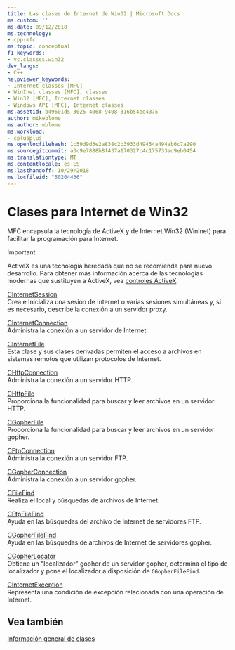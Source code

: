 ```yaml
---
title: Las clases de Internet de Win32 | Microsoft Docs
ms.custom: ''
ms.date: 09/12/2018
ms.technology:
- cpp-mfc
ms.topic: conceptual
f1_keywords:
- vc.classes.win32
dev_langs:
- C++
helpviewer_keywords:
- Internet classes [MFC]
- WinInet classes [MFC], classes
- Win32 [MFC], Internet classes
- Windows API [MFC], Internet classes
ms.assetid: b49601d5-3025-4068-9408-316b54ee4375
author: mikeblome
ms.author: mblome
ms.workload:
- cplusplus
ms.openlocfilehash: 1c59d9d3e2a838c2b3933d49454a494ab6c7a290
ms.sourcegitcommit: a3c9e7888b8f437a170327c4c175733ad9eb0454
ms.translationtype: MT
ms.contentlocale: es-ES
ms.lasthandoff: 10/29/2018
ms.locfileid: "50204436"
---
```

# <a name="win32-internet-classes"></a>Clases para Internet de Win32

MFC encapsula la tecnología de ActiveX y de Internet Win32 (WinInet) para facilitar la programación para Internet.

>[!IMPORTANT]
> ActiveX es una tecnología heredada que no se recomienda para nuevo desarrollo. Para obtener más información acerca de las tecnologías modernas que sustituyen a ActiveX, vea [controles ActiveX](activex-controls.md).

[CInternetSession](../mfc/reference/cinternetsession-class.md)<br/>
Crea e Inicializa una sesión de Internet o varias sesiones simultáneas y, si es necesario, describe la conexión a un servidor proxy.

[CInternetConnection](../mfc/reference/cinternetconnection-class.md)<br/>
Administra la conexión a un servidor de Internet.

[CInternetFile](../mfc/reference/cinternetfile-class.md)<br/>
Esta clase y sus clases derivadas permiten el acceso a archivos en sistemas remotos que utilizan protocolos de Internet.

[CHttpConnection](../mfc/reference/chttpconnection-class.md)<br/>
Administra la conexión a un servidor HTTP.

[CHttpFile](../mfc/reference/chttpfile-class.md)<br/>
Proporciona la funcionalidad para buscar y leer archivos en un servidor HTTP.

[CGopherFile](../mfc/reference/cgopherfile-class.md)<br/>
Proporciona la funcionalidad para buscar y leer archivos en un servidor gopher.

[CFtpConnection](../mfc/reference/cftpconnection-class.md)<br/>
Administra la conexión a un servidor FTP.

[CGopherConnection](../mfc/reference/cgopherconnection-class.md)<br/>
Administra la conexión a un servidor gopher.

[CFileFind](../mfc/reference/cfilefind-class.md)<br/>
Realiza el local y búsquedas de archivos de Internet.

[CFtpFileFind](../mfc/reference/cftpfilefind-class.md)<br/>
Ayuda en las búsquedas del archivo de Internet de servidores FTP.

[CGopherFileFind](../mfc/reference/cgopherfilefind-class.md)<br/>
Ayuda en las búsquedas de archivos de Internet de servidores gopher.

[CGopherLocator](../mfc/reference/cgopherlocator-class.md)<br/>
Obtiene un "localizador" gopher de un servidor gopher, determina el tipo de localizador y pone el localizador a disposición de `CGopherFileFind`.

[CInternetException](../mfc/reference/cinternetexception-class.md)<br/>
Representa una condición de excepción relacionada con una operación de Internet.

## <a name="see-also"></a>Vea también

[Información general de clases](../mfc/class-library-overview.md)

